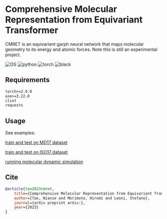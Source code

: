 # Comprehensive Molecular Representation from Equivariant Transformer
CMRET is an equivarient garph neural network that maps molecular geometry to its energy and atomic forces. Note this is still an experimental project.

![OS](https://img.shields.io/badge/OS-Windows%20|%20Linux%20|%20macOS-blue?color=00b166)
![python](https://img.shields.io/badge/Python-3.9%20|%203.10-blue.svg?color=dd9b65)
![torch](https://img.shields.io/badge/torch-2.0-blue?color=708ddd)
![black](https://img.shields.io/badge/code%20style-black-black)

## Requirements
```txt
torch>=2.0.0
ase>=3.22.0
clint
requests
```

## Usage
See examples:

[train and test on MD17 dataset](script/run_md17.py)

[train and test on ISO17 dataset](script/run_iso17.py)

[running molecular dynamic simulation](script/molecular_dynamics.py)


## Cite
```bibtex
@article{tao2023cmret,
	title={Comprehensive Molecular Representation from Equivariant Transformer},
	author={Tao, Nianze and Morimoto, Hiromi and Leoni, Stefano},
	journal={arXiv preprint arXiv:},
	year={2023}
}
```